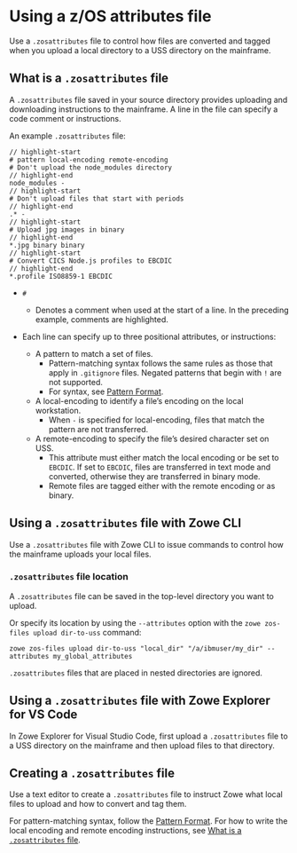 # Using a z/OS attributes file

Use a `.zosattributes` file to control how files are converted and tagged when you upload a local directory to a USS directory on the mainframe.

## What is a `.zosattributes` file

A `.zosattributes` file saved in your source directory provides uploading and downloading instructions to the mainframe. A line in the file can specify a code comment or instructions.

An example `.zosattributes` file:

```shell
// highlight-start
# pattern local-encoding remote-encoding
# Don't upload the node_modules directory
// highlight-end
node_modules -
// highlight-start
# Don't upload files that start with periods
// highlight-end
.* -
// highlight-start
# Upload jpg images in binary
// highlight-end
*.jpg binary binary
// highlight-start
# Convert CICS Node.js profiles to EBCDIC
// highlight-end
*.profile ISO8859-1 EBCDIC
```
- `#`
    - Denotes a comment when used at the start of a line. In the preceding example, comments are highlighted.

- Each line can specify up to three positional attributes, or instructions:

    - A pattern to match a set of files.
        - Pattern-matching syntax follows the same rules as those that apply in `.gitignore` files. Negated patterns that begin with `!` are not supported.
        - For syntax, see [Pattern Format]( https://git-scm.com/docs/gitignore#_pattern_format).
    - A local-encoding to identify a file’s encoding on the local workstation.
        - When `-` is specified for local-encoding, files that match the pattern are not transferred.
    - A remote-encoding to specify the file’s desired character set on USS.
        - This attribute must either match the local encoding or be set to `EBCDIC`. If set to `EBCDIC`, files are transferred in text mode and converted, otherwise they are transferred in binary mode.
        - Remote files are tagged either with the remote encoding or as binary.

## Using a `.zosattributes` file with Zowe CLI

Use a `.zosattributes` file with Zowe CLI to issue commands to control how the mainframe uploads your local files. 

### `.zosattributes` file location

A `.zosattributes` file can be saved in the top-level directory you want to upload.

Or specify its location by using the `--attributes` option with the `zowe zos-files upload dir-to-uss` command:

```
zowe zos-files upload dir-to-uss "local_dir" "/a/ibmuser/my_dir" --attributes my_global_attributes
```

`.zosattributes` files that are placed in nested directories are ignored.

## Using a `.zosattributes` file with Zowe Explorer for VS Code

In Zowe Explorer for Visual Studio Code, first upload a `.zosattributes` file to a USS directory on the mainframe and then upload files to that directory. 

## Creating a `.zosattributes` file

Use a text editor to create a `.zosattributes` file to instruct Zowe what local files to upload and how to convert and tag them.

For pattern-matching syntax, follow the [Pattern Format]( https://git-scm.com/docs/gitignore#_pattern_format). For how to write the local encoding and remote encoding instructions, see [What is a `.zosattributes` file](#what-is-a-zosattributes-file).
